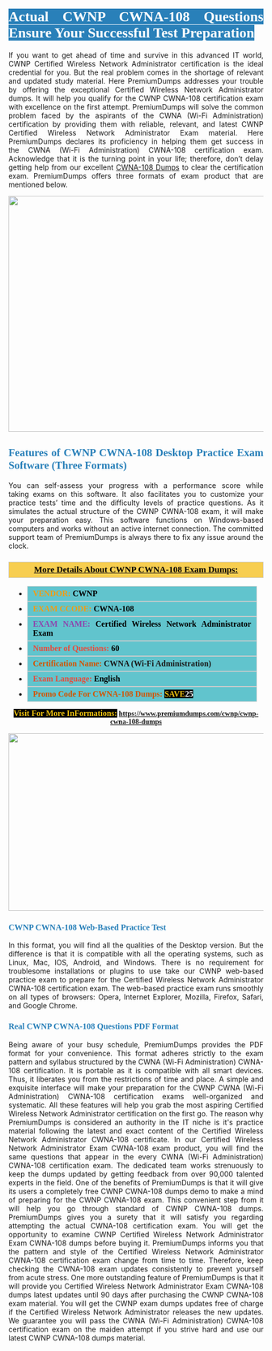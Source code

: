 <h1 style="text-align: justify;"><span style="color:#ffffff;"><span style="font-family:Georgia,serif;"><strong><span style="background-color:#2980b9;">Actual CWNP CWNA-108 Questions Ensure Your Successful Test Preparation</span></strong></span></span></h1>

<p style="text-align: justify;">If you want to get ahead of time and survive in this advanced IT world, CWNP Certified Wireless Network Administrator certification is the ideal credential for you. But the real problem comes in the shortage of relevant and updated study material. Here PremiumDumps addresses your trouble by offering the exceptional Certified Wireless Network Administrator dumps. It will help you qualify for the CWNP CWNA-108 certification exam with excellence on the first attempt. PremiumDumps will solve the common problem faced by the aspirants of the CWNA (Wi-Fi Administration) certification by providing them with reliable, relevant, and latest CWNP Certified Wireless Network Administrator Exam material. Here PremiumDumps declares its proficiency in helping them get success in the CWNA (Wi-Fi Administration) CWNA-108 certification exam. Acknowledge that it is the turning point in your life; therefore, don’t delay getting help from our excellent <a href="https://www.premiumdumps.com/cwnp/cwnp-cwna-108-dumps">CWNA-108 Dumps</a> to clear the certification exam. PremiumDumps offers three formats of exam product that are mentioned below.</p>

<p style="text-align: center;"><a href="https://www.premiumdumps.com/cwnp/cwnp-cwna-108-dumps"><img alt="" src="https://i.imgur.com/KJGzbJ2.jpeg" style="width: 700px; height: 465px;" /></a></p>

<h2 style="text-align: justify;"><span style="color:#2980b9;"><span style="font-family:Georgia,serif;"><strong>Features of CWNP CWNA-108 Desktop Practice Exam Software (Three Formats)</strong></span></span></h2>

<p style="text-align: justify;">You can self-assess your progress with a performance score while taking exams on this software. It also facilitates you to customize your practice tests’ time and the difficulty levels of practice questions. As it simulates the actual structure of the CWNP CWNA-108 exam, it will make your preparation easy. This software functions on Windows-based computers and works without an active internet connection. The committed support team of PremiumDumps is always there to fix any issue around the clock.</p>

<h3 style="background: #f7ce50; border: 1px solid rgb(204, 204, 204); padding: 5px 10px; text-align: center;"><span style="font-family:Georgia,serif;"><u><u><span style="color:#000000;"><span style="font-size:11pt"><span style="line-height:normal"><b><span style="font-size:13.0pt"><span cambria="">More Details About CWNP CWNA-108 Exam Dumps:</span></span></b></span></span></span></u></u></span></h3>

<ul>
	<li style="margin:0cm 10pt">
	<div style="background:#61c4cd; border: 1px solid rgb(204, 204, 204); padding: 5px 10px; text-align: justify;"><span style="font-family:Georgia,serif;"><span style="font-size:11pt"><span style="line-height:normal"><b><span style="font-size:12.0pt"><span new="" roman="" times=""><span style="color:#f39c12;">VENDOR:</span> <span style="color:#000000;">CWNP</span></span></span></b></span></span></span></div>
	</li>
	<li style="margin:0cm 10pt">
	<div style="background: #61c4cd; border: 1px solid rgb(204, 204, 204); padding: 5px 10px; text-align: justify;"><span style="font-family:Georgia,serif;"><span style="font-size:11pt"><span style="line-height:normal"><b><span style="font-size:12.0pt"><span new="" roman="" times=""><span style="color:#f39c12;">EXAM CCODE:</span> <span style="color:#000000;">CWNA-108</span></span></span></b></span></span></span></div>
	</li>
	<li style="margin:0cm 10pt">
	<div style="background: #61c4cd; border: 1px solid rgb(204, 204, 204); padding: 5px 10px; text-align: justify;"><span style="font-family:Georgia,serif;"><span style="font-size:11pt"><span style="line-height:normal"><b><span style="font-size:12.0pt"><span new="" roman="" times=""><span style="color:#8e44ad;">EXAM NAME:</span> <span style="color:#000000;">Certified Wireless Network Administrator Exam</span></span></span></b></span></span></span></div>
	</li>
	<li style="margin:0cm 10pt">
	<div style="background: #61c4cd; border: 1px solid rgb(204, 204, 204); padding: 5px 10px;"><span style="font-family:Georgia,serif;"><span style="font-size:11pt"><span style="line-height:normal"><b><span style="font-size:12.0pt"><span new="" roman="" times=""><span style="color:#e74c3c;">Number of Questions:</span><span style="color:#000000;"><span style="color:#f1c40f;"> </span>60</span></span></span></b></span></span></span></div>
	</li>
	<li style="margin:0cm 10pt">
	<div style="background: #61c4cd; border: 1px solid rgb(204, 204, 204); padding: 5px 10px; text-align: justify;"><span style="font-family:Georgia,serif;"><span style="font-size:11pt"><span style="line-height:normal"><b><span style="font-size:12.0pt"><span new="" roman="" times=""><span style="color:#d35400;">Certification Name:</span> CWNA (Wi-Fi Administration)</span></span></b></span></span></span></div>
	</li>
	<li style="margin:0cm 10pt">
	<div style="background: #61c4cd; border: 1px solid rgb(204, 204, 204); padding: 5px 10px; text-align: justify;"><span style="font-family:Georgia,serif;"><span style="font-size:11pt"><span style="line-height:normal"><b><span style="font-size:12.0pt"><span new="" roman="" times=""><span style="color:#e74c3c;">Exam Language:</span> <span style="color:#000000;">English</span></span></span></b></span></span></span></div>
	</li>
	<li style="margin:0cm 10pt">
	<div style="background: #61c4cd; border: 1px solid rgb(204, 204, 204); padding: 5px 10px;"><span style="font-family:Georgia,serif;"><span style="font-size:11pt"><span style="line-height:normal"><b><span style="font-size:12.0pt"><span new="" roman="" times=""><span style="color:#d35400;">Promo Code For CWNA-108 Dumps:</span><span style="color:#f1c40f;"> <span style="background-color:#000000;">SAVE</span></span><span style="color:#ffffff;"><span style="background-color:#000000;">25</span></span></span></span></b></span></span></span></div>
	</li>
</ul>

<p style="text-align: center;"><span style="font-family:Georgia,serif;"><strong><span style="font-size:16px;"><span style="color:#f1c40f;"><span style="background-color:#000000;">Visit For More InFormations:</span></span></span> <a href="https://www.premiumdumps.com/cwnp/cwnp-cwna-108-dumps">https://www.premiumdumps.com/cwnp/cwnp-cwna-108-dumps</a></strong></span></p>

<p style="text-align: center;"><strong><strong><a href="https://www.premiumdumps.com/cwnp/cwnp-cwna-108-dumps"><img alt="" src="https://i.imgur.com/F18GQwv.jpeg" style="width: 700px; height: 350px;" /></a></strong></strong></p>

<h3 style="text-align: justify;"><span style="color:#2980b9;"><span style="font-family:Georgia,serif;"><strong><strong><strong>CWNP CWNA-108 Web-Based Practice Test</strong></strong></strong></span></span></h3>

<p style="text-align: justify;">In this format, you will find all the qualities of the Desktop version. But the difference is that it is compatible with all the operating systems, such as Linux, Mac, IOS, Android, and Windows. There is no requirement for troublesome installations or plugins to use take our CWNP web-based practice exam to prepare for the Certified Wireless Network Administrator CWNA-108 certification exam. The web-based practice exam runs smoothly on all types of browsers: Opera, Internet Explorer, Mozilla, Firefox, Safari, and Google Chrome.</p>

<h3 style="text-align: justify;"><span style="color:#2980b9;"><span style="font-family:Georgia,serif;"><strong><strong><strong>Real CWNP CWNA-108 Questions PDF Format</strong></strong></strong></span></span></h3>

<p style="text-align: justify;">Being aware of your busy schedule, PremiumDumps provides the PDF format for your convenience. This format adheres strictly to the exam pattern and syllabus structured by the CWNA (Wi-Fi Administration) CWNA-108 certification. It is portable as it is compatible with all smart devices. Thus, it liberates you from the restrictions of time and place. A simple and exquisite interface will make your preparation for the CWNP CWNA (Wi-Fi Administration) CWNA-108 certification exams well-organized and systematic. All these features will help you grab the most aspiring Certified Wireless Network Administrator certification on the first go. The reason why PremiumDumps is considered an authority in the IT niche is it's practice material following the latest and exact content of the Certified Wireless Network Administrator CWNA-108 certificate. In our Certified Wireless Network Administrator Exam CWNA-108 exam product, you will find the same questions that appear in the every CWNA (Wi-Fi Administration) CWNA-108 certification exam. The dedicated team works strenuously to keep the dumps updated by getting feedback from over 90,000 talented experts in the field. One of the benefits of PremiumDumps is that it will give its users a completely free CWNP CWNA-108 dumps demo to make a mind of preparing for the CWNP CWNA-108 exam. This convenient step from it will help you go through standard of CWNP CWNA-108 dumps. PremiumDumps gives you a surety that it will satisfy you regarding attempting the actual CWNA-108 certification exam. You will get the opportunity to examine CWNP Certified Wireless Network Administrator Exam CWNA-108 dumps before buying it. PremiumDumps informs you that the pattern and style of the Certified Wireless Network Administrator CWNA-108 certification exam change from time to time. Therefore, keep checking the CWNA-108 exam updates consistently to prevent yourself from acute stress. One more outstanding feature of PremiumDumps is that it will provide you Certified Wireless Network Administrator Exam CWNA-108 dumps latest updates until 90 days after purchasing the CWNP CWNA-108 exam material. You will get the CWNP exam dumps updates free of charge if the Certified Wireless Network Administrator releases the new updates. We guarantee you will pass the CWNA (Wi-Fi Administration) CWNA-108 certification exam on the maiden attempt if you strive hard and use our latest CWNP CWNA-108 dumps material.</p>
